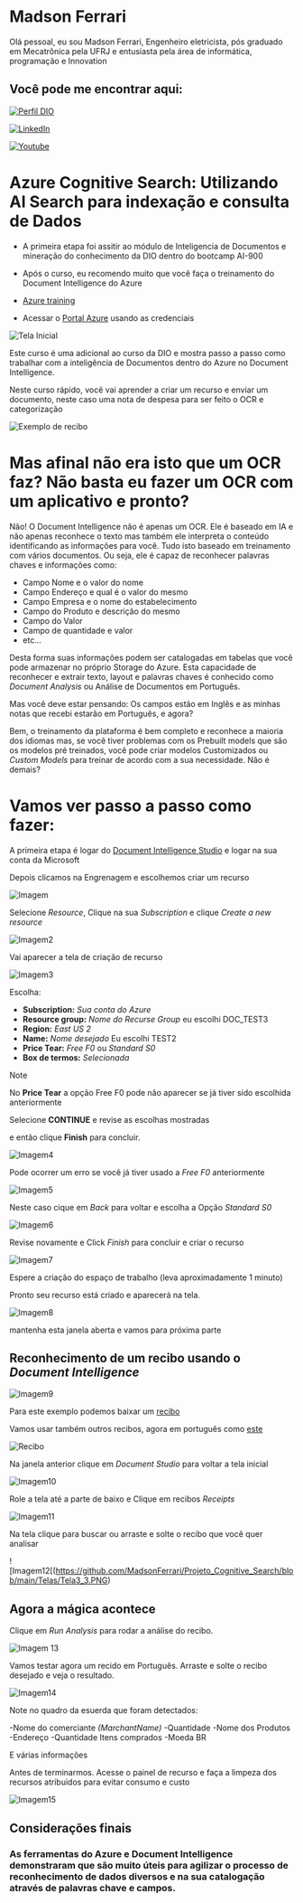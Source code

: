 # Madson Ferrari

Olá pessoal, eu sou Madson Ferrari, Engenheiro eletricista, pós graduado em Mecatrônica pela UFRJ e entusiasta pela área de informática, programação e Innovation

## Você pode me encontrar aqui:

[![Perfil DIO](https://img.shields.io/badge/-Meu%20Perfil%20na%20DIO-0077B5?style=for-the-badge&logo=gitbook&logoColor=white)](https://www.dio.me/users/madson_ferrari)

[![LinkedIn](https://img.shields.io/badge/-LinkedIn-000?style=for-the-badge&logo=linkedin&logoColor=30A3DC)](https://www.linkedin.com/in/MadsonFerrari/)

[![Youtube](https://img.shields.io/badge/YouTube-FF0000?style=for-the-badge&logo=youtube&logoColor=white)](https://www.youtube.com/@MadsonFerrari)

# Azure Cognitive Search: Utilizando AI Search para indexação e consulta de Dados


- A primeira etapa foi assitir ao módulo de Inteligencia de Documentos e mineração do conhecimento da DIO dentro do bootcamp AI-900
- Após o curso, eu recomendo muito que você faça o treinamento do Document Intelligence do Azure
- [Azure training](https://learn.microsoft.com/en-us/training/paths/document-intelligence-knowledge-mining/)


- Acessar o [Portal Azure](https://portal.azure.com) usando as credenciais

![Tela Inicial](https://github.com/MadsonFerrari/Projeto_Cognitive_Search/blob/main/Telas/Tela0.PNG)

Este curso é uma adicional ao curso da DIO e mostra passo a passo como trabalhar com a inteligência de Documentos dentro do Azure 
no Document Intelligence.

Neste curso rápido, você vai aprender a criar um recurso e enviar um documento, neste caso uma nota de despesa para ser feito o OCR e categorização

![Exemplo de recibo](https://github.com/MadsonFerrari/Projeto_Cognitive_Search/blob/main/Recibo/receipt.jpg)

# Mas afinal não era isto que um OCR faz? Não basta eu fazer um OCR com um aplicativo e pronto?

Não! O Document Intelligence não é apenas um OCR. Ele é baseado em IA e não apenas reconhece o texto mas também ele interpreta o conteúdo identificando as informações para você.
Tudo isto baseado em treinamento com vários documentos. Ou seja, ele é capaz de reconhecer palavras chaves e informações como:

- Campo Nome e o valor do nome
- Campo Endereço e qual é o valor do mesmo
- Campo Empresa e o nome do estabelecimento
- Campo do Produto e descrição do mesmo
- Campo do Valor
- Campo de quantidade e valor
- etc...

Desta forma suas informações podem ser catalogadas em tabelas que você pode armazenar no próprio Storage do Azure.
Esta capacidade de reconhecer e extrair texto, layout e palavras chaves é conhecido como *Document Analysis* ou Análise de Documentos em Português.

Mas você deve estar pensando: Os campos estão em Inglês e as minhas notas que recebi estarão em Português, e agora?

Bem, o treinamento da plataforma é bem completo e reconhece a maioria dos idiomas mas, se você tiver problemas com os Prebuilt models
que são os modelos pré treinados, você pode criar modelos Customizados ou *Custom Models* para treinar de acordo com a sua necessidade.
Não é demais? 

# Vamos ver passo a passo como fazer:  

A primeira etapa é logar do [Document Intelligence Studio](https://formrecognizer.appliedai.azure.com/studio) e logar na sua conta da Microsoft

Depois clicamos na Engrenagem e escolhemos criar um recurso

![Imagem](https://github.com/MadsonFerrari/Projeto_Cognitive_Search/blob/main/Telas/Tela0_1.PNG)

Selecione *Resource*, Clique na sua *Subscription* e clique *Create a new resource* 

![Imagem2](https://github.com/MadsonFerrari/Projeto_Cognitive_Search/blob/main/Telas/Tela0_2.PNG)

Vai aparecer a tela de criação de recurso

![Imagem3](https://github.com/MadsonFerrari/Projeto_Cognitive_Search/blob/main/Telas/Tela0_3.PNG)

Escolha:

   - **Subscription:** *Sua conta do Azure*
   - **Resource group:** *Nome do Recurse Group* eu escolhi DOC_TEST3
   - **Region:** *East US 2*
   - **Name:** *Nome desejado* Eu escolhi TEST2
   - **Price Tear:** *Free F0* ou *Standard S0*
   - **Box de termos:** *Selecionada*

> [!NOTE]
> No **Price Tear** a opção Free F0 pode não aparecer se já tiver sido escolhida anteriormente 

Selecione **CONTINUE** e revise as escolhas mostradas

e então clique **Finish** para concluir.

![Imagem4](https://github.com/MadsonFerrari/Projeto_Cognitive_Search/blob/main/Telas/Tela0_4.PNG)

Pode ocorrer um erro se você já tiver usado a *Free F0* anteriormente

![Imagem5](https://github.com/MadsonFerrari/Projeto_Cognitive_Search/blob/main/Telas/Tela0_5.PNG)

Neste caso cique em *Back* para voltar e escolha a Opção *Standard S0*

![Imagem6](https://github.com/MadsonFerrari/Projeto_Cognitive_Search/blob/main/Telas/Tela0_6.PNG)
 
Revise novamente e Click *Finish* para concluir e criar o recurso

![Imagem7](https://github.com/MadsonFerrari/Projeto_Cognitive_Search/blob/main/Telas/Tela0_7.PNG)  

Espere a criação do espaço de trabalho (leva aproximadamente 1 minuto)

Pronto seu recurso está criado e aparecerá na tela.

![Imagem8](https://github.com/MadsonFerrari/Projeto_Cognitive_Search/blob/main/Telas/Tela0_8.PNG)  

mantenha esta janela aberta e vamos para próxima parte

## Reconhecimento de um recibo usando o *Document Intelligence* 

![Imagem9](https://github.com/MadsonFerrari/Projeto_Cognitive_Search/blob/main/Telas/Tela3.PNG)  

Para este exemplo podemos baixar um [recibo](https://aka.ms/mslearn-receipt) 

Vamos usar também outros recibos, agora em português como [este](https://github.com/MadsonFerrari/Projeto_Cognitive_Search/blob/main/Recibo/Recibo_2.jpg) 

![Recibo](https://github.com/MadsonFerrari/Projeto_Cognitive_Search/blob/main/Recibo/Recibo_2.jpg)

Na janela anterior clique em *Document Studio* para voltar a tela inicial

![Imagem10](https://github.com/MadsonFerrari/Projeto_Cognitive_Search/blob/main/Telas/Tela3_1.PNG)  

Role a tela até a parte de baixo e Clique em recibos *Receipts*

![Imagem11](https://github.com/MadsonFerrari/Projeto_Cognitive_Search/blob/main/Telas/Tela3_2.PNG)

Na tela clique para buscar ou arraste e solte o recibo que você quer analisar

![Imagem12[(https://github.com/MadsonFerrari/Projeto_Cognitive_Search/blob/main/Telas/Tela3_3.PNG)

## Agora a mágica acontece

Clique em *Run Analysis* para rodar a análise do recibo.

![Imagem 13](https://github.com/MadsonFerrari/Projeto_Cognitive_Search/blob/main/Telas/Tela3_4.PNG)

Vamos testar agora um recido em Português. Arraste e solte o recibo desejado e veja o resultado.

![Imagem14](https://github.com/MadsonFerrari/Projeto_Cognitive_Search/blob/main/Telas/Tela3_6.PNG)

Note no quadro da esuerda que foram detectados:

-Nome do comerciante *(MarchantName)*
-Quantidade
-Nome dos Produtos
-Endereço
-Quantidade Itens comprados
-Moeda BR

E várias informações

Antes de terminarmos. Acesse o painel de recurso e faça a limpeza dos recursos atribuidos para evitar consumo e custo

![Imagem15](https://github.com/MadsonFerrari/Projeto_Cognitive_Search/blob/main/Telas/Tela4.PNG)

## Considerações finais

### As ferramentas do Azure e Document Intelligence demonstraram que são muito úteis para agilizar o processo de reconhecimento de dados diversos e na sua catalogação através de palavras chave e campos.





